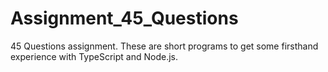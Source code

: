 # Assignment_45_Questions
45 Questions assignment. These are short programs to get some firsthand experience with TypeScript and Node.js.
